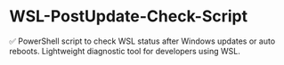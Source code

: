 # WSL-PostUpdate-Check-Script
✅ PowerShell script to check WSL status after Windows updates or auto reboots. Lightweight diagnostic tool for developers using WSL.

